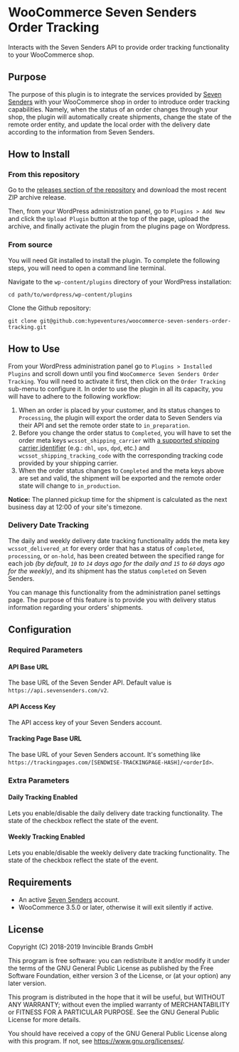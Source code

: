# WooCommerce Seven Senders Order Tracking
Interacts with the Seven Senders API to provide order tracking functionality to your WooCommerce shop.

## Purpose
The purpose of this plugin is to integrate the services provided by [Seven Senders](https://www.sevensenders.com/) with your WooCommerce shop in order to introduce order tracking capabilities. Namely, when the status of an order changes through your shop, the plugin will automatically create shipments, change the state of the remote order entity, and update the local order with the delivery date according to the information from Seven Senders.

## How to Install
### From this repository
Go to the [releases section of the repository](https://github.com/hypeventures/woocommerce-seven-senders-order-tracking/releases) and download the most recent ZIP archive release.

Then, from your WordPress administration panel, go to `Plugins > Add New` and click the `Upload Plugin` button at the top of the page, upload the archive, and finally activate the plugin from the plugins page on Wordpress.

### From source
You will need Git installed to install the plugin. To complete the following steps, you will need to open a command line terminal.

Navigate to the `wp-content/plugins` directory of your WordPress installation:

`cd path/to/wordpress/wp-content/plugins`

Clone the Github repository:

`git clone git@github.com:hypeventures/woocommerce-seven-senders-order-tracking.git`

## How to Use
From your WordPress administration panel go to `Plugins > Installed Plugins` and scroll down until you find `WooCommerce Seven Senders Order Tracking`. You will need to activate it first, then click on the `Order Tracking` sub-menu to configure it. In order to use the plugin in all its capacity, you will have to adhere to the following workflow:

1. When an order is placed by your customer, and its status changes to `Processing`, the plugin will export the order data to Seven Senders via their API and set the remote order state to `in_preparation`.
1. Before you change the order status to `Completed`, you will have to set the order meta keys `wcssot_shipping_carrier` with [a supported shipping carrier identifier](https://api.sevensenders.com/v2/docs.html#/Carrier/getCarrierCollection) (e.g.: `dhl`, `ups`, `dpd`, etc.) and `wcssot_shipping_tracking_code` with the corresponding tracking code provided by your shipping carrier.
1. When the order status changes to `Completed` and the meta keys above are set and valid, the shipment will be exported and the remote order state will change to `in_production`.

**Notice:** The planned pickup time for the shipment is calculated as the next business day at 12:00 of your site's timezone.

### Delivery Date Tracking

The daily and weekly delivery date tracking functionality adds the meta key `wcssot_delivered_at` for every order that has a status of `completed`, `processing`, or `on-hold`, has been created between the specified range for each job *(by default, `10` to `14` days ago for the daily and `15` to `60` days ago for the weekly)*, and its shipment has the status `completed` on Seven Senders.

You can manage this functionality from the administration panel settings page. The purpose of this feature is to provide you with delivery status information regarding your orders' shipments.

## Configuration

### Required Parameters
#### API Base URL
The base URL of the Seven Sender API. Default value is `https://api.sevensenders.com/v2`.

#### API Access Key
The API access key of your Seven Senders account.

#### Tracking Page Base URL
The base URL of your Seven Senders account. It's something like `https://trackingpages.com/[SENDWISE-TRACKINGPAGE-HASH]/<orderId>`.

### Extra Parameters

#### Daily Tracking Enabled
Lets you enable/disable the daily delivery date tracking functionality. The state of the checkbox reflect the state of the event.

#### Weekly Tracking Enabled
Lets you enable/disable the weekly delivery date tracking functionality. The state of the checkbox reflect the state of the event.

## Requirements
* An active [Seven Senders](https://www.sevensenders.com/) account.
* WooCommerce 3.5.0 or later, otherwise it will exit silently if active.

## License
Copyright (C) 2018-2019 Invincible Brands GmbH

This program is free software: you can redistribute it and/or modify
it under the terms of the GNU General Public License as published by
the Free Software Foundation, either version 3 of the License, or
(at your option) any later version.

This program is distributed in the hope that it will be useful,
but WITHOUT ANY WARRANTY; without even the implied warranty of
MERCHANTABILITY or FITNESS FOR A PARTICULAR PURPOSE.  See the
GNU General Public License for more details.

You should have received a copy of the GNU General Public License
along with this program.  If not, see <https://www.gnu.org/licenses/>.
